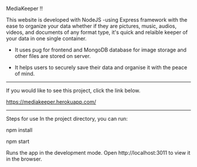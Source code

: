 MediaKeeper !!

This website is developed with NodeJS -using Express framework with the ease to organize your data whether if they are pictures, music, audios, videos, and documents of any format type, it's quick and relaible keeper of your data in one single container. 

- It uses pug for frontend and MongoDB database for image storage and other files are stored on server.

- It helps users to securely save their data and organise it with the peace of mind.

------------------------------------------------------------------------------------------------------------

If you would like to see this project, click the link below.

https://mediakeeper.herokuapp.com/

------------------------------------------------------------------------------------------------------------

Steps for use
In the project directory, you can run:

npm install

npm start

Runs the app in the development mode.
Open http://localhost:3011 to view it in the browser.
